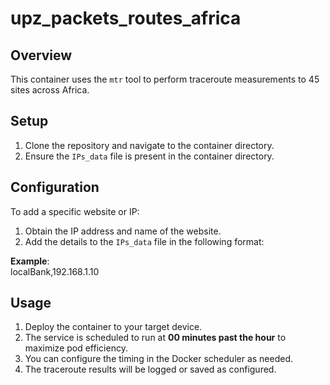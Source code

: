 # upz_packets_routes_africa

## Overview  
This container uses the `mtr` tool to perform traceroute measurements to 45 sites across Africa.  

## Setup  
1. Clone the repository and navigate to the container directory.  
2. Ensure the `IPs_data` file is present in the container directory.  

## Configuration  
To add a specific website or IP:  
1. Obtain the IP address and name of the website.  
2. Add the details to the `IPs_data` file in the following format:  


**Example**:  
localBank,192.168.1.10



## Usage  
1. Deploy the container to your target device.  
2. The service is scheduled to run at **00 minutes past the hour** to maximize pod efficiency.  
3. You can configure the timing in the Docker scheduler as needed.  
4. The traceroute results will be logged or saved as configured.
